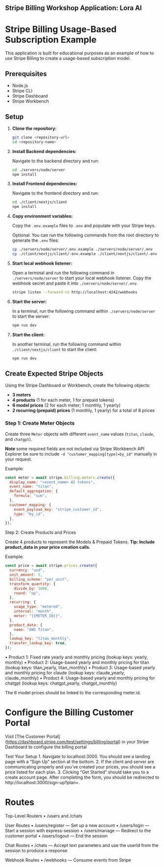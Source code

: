 ## Stripe Billing Workshop Application: Lora AI

# Stripe Billing Usage-Based Subscription Example

This application is built for educational purposes as an example of how to use Stripe Billing to create a usage-based subscription model.

## Prerequisites

- Node.js
- Stripe CLI
- Stripe Dashboard
- Stripe Workbench

## Setup

1. **Clone the repository:**

   ```bash
   git clone <repository-url>
   cd <repository-name>
   ```

2. **Install Backend dependencies:**

   Navigate to the backend directory and run:

   ```bash
   cd ./servers/node/server
   npm install
   ```

3. **Install Frontend dependencies:**

   Navigate to the frontend directory and run:

   ```bash
   cd ./client/nextjs/client
   npm install
   ```

4. **Copy environment variables:**

   Copy the `.env.example` files to `.env` and populate with your Stripe keys.

   Optional: You can run the following commands from the root directory to generate the `.env` files:

   ```bash
   cp ./servers/node/server/.env.example ./servers/node/server/.env
   cp ./client/nextjs/client/.env.example ./client/nextjs/client/.env
   ```

5. **Start local webhook listener:**

   Open a terminal and run the following command in `./servers/node/server` to start your local webhook listener. Copy the webhook secret and paste it into `./servers/node/server/.env`.

   ```bash
   stripe listen --forward-to http://localhost:4242/webhooks
   ```

6. **Start the server:**

   In a terminal, run the following command within `./servers/node/server` to start the server:

   ```bash
   npm run dev
   ```

7. **Start the client:**

   In another terminal, run the following command within `./client/nextjs/client` to start the client:

   ```bash
   npm run dev
   ```

## Create Expected Stripe Objects

Using the Stripe Dashboard or Workbench, create the following objects:

- **3 meters**
- **4 products** (1 for each meter, 1 for prepaid tokens)
- **6 model prices** (2 for each meter; 1 monthly, 1 yearly)
- **2 recurring (prepaid) prices** (1 monthly, 1 yearly) for a total of 8 prices

### Step 1: Create Meter Objects

Create three `Meter` objects with different `event_name` values (`titan`, `claude`, and `chatgpt`).

**Note** some required fields are not included via Stripe Workbench API Explorer
be sure to include `-d "customer_mapping[type]=by_id"` manually in your request.

Example:

```javascript
const meter = await stripe.billing.meters.create({
  display_name: "<event_name> AI tokens",
  event_name: "titan",
  default_aggregation: {
    formula: "sum",
  },
  customer_mapping: {
    event_payload_key: "stripe_customer_id",
    type: "by_id",
  },
});
```

Step 2: Create Products and Prices

Create 4 products to represent the Models & Prepaid Tokens. **Tip: Include product_data in your price creation calls.**

Example:

```javascript
const price = await stripe.prices.create({
  currency: "usd",
  unit_amount: 5,
  billing_scheme: "per_unit",
  transform_quantity: {
    divide_by: 1000,
    round: "up",
  },
  recurring: {
    usage_type: "metered",
    interval: "month",
    meter: "{{METER_ID}}",
  },
  product_data: {
    name: "AWS Titan",
  },
  lookup_key: "titan_monthly",
  transfer_lookup_key: true,
});
```

• Product 1: Fixed rate yearly and monthly pricing (lookup keys: yearly, monthly)
• Product 2: Usage-based yearly and monthly pricing for titan (lookup keys: titan_yearly, titan_monthly)
• Product 3: Usage-based yearly and monthly pricing for claude (lookup keys: claude_yearly, claude_monthly)
• Product 4: Usage-based yearly and monthly pricing for chatgpt (lookup keys: chatgpt_yearly, chatgpt_monthly)

The 6 model prices should be linked to the corresponding meter.id.

# Configure the Billing Customer Portal

Visit [The Customer Portal] (https://dashboard.stripe.com/test/settings/billing/portal) in your Stripe Dashboard to configure the billing portal

Test Your Setup 1. Navigate to localhost:3000. You should see a landing page with a “Sign Up” section at the bottom. 2. If the client and server are communicating properly and you’ve created your prices, you should see a price listed for each plan. 3. Clicking “Get Started” should take you to a create account page. After completing the form, you should be redirected to http://localhost:3000/sign-up?plan=<selected-plan>.

# Routes

Top-Level Routers
• /users and /chats

User Routes
• /users/register — Set up a new account
• /users/login — Start a session with express-session
• /users/manage — Redirect to the customer portal
• /users/logout — End the session

Chat Routes
• /chats — Accept text parameters and use the userId from the session to produce a response

Webhook Routes
• /webhooks — Consume events from Stripe
